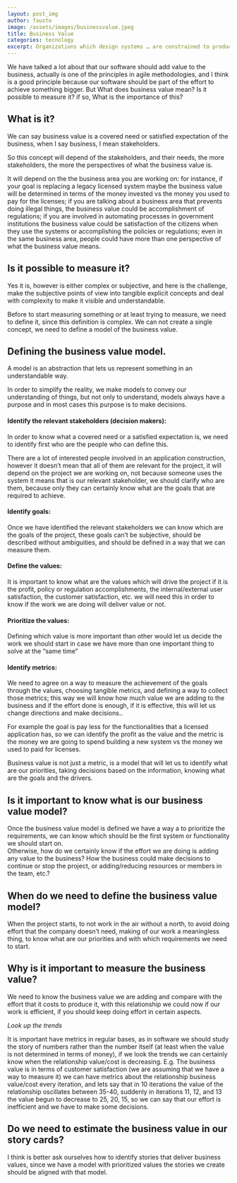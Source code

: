 ```yaml
---
layout: post_img
author: fausto
image: /assets/images/businessvalue.jpeg
title: Business Value
categories: tecnology
excerpt: Organizations which design systems … are constrained to produce designs which are copies of the communication structures of these organizations..
---
```


We have talked a lot about that our software should add value to the business, actually is one of the principles in agile methodologies, and I think is a good principle because our software should be part of the effort to achieve something bigger.
But What does business value mean? Is it possible to measure it? if so, What is the importance of this?<br/>

## What is it?<br/>

We can say business value is a covered need or satisfied expectation of the business, when I say business, I mean stakeholders.<br/>

So this concept will depend of the stakeholders, and their needs, the more stakeholders, the more the perspectives of what the business value is.<br/>

It will depend on the the business area you are working on: for instance, if your goal is replacing a legacy licensed system maybe the business value will be determined in terms of the money invested vs the money you used to pay for the licenses; if you are talking about a business area that prevents doing illegal things, the business value could be  accomplishment of regulations; if you are involved in automating processes in government institutions the business value could be  satisfaction of the citizens when they use the systems or accomplishing the policies or regulations; even in the same business area, people could have more than one perspective of what the business value means.<br/>

## Is it possible to measure it?<br/>

Yes it is, however is either complex or subjective, and here is the challenge, make the subjective points of view into tangible explicit concepts and deal with complexity to make it visible and understandable.<br/>

Before to start measuring something or at least trying to measure, we need to define it, since this definition is complex. We can not create a single concept, we need to define a model of the business value.<br/>

## Defining the business value model.<br/>

A model is an abstraction that lets us represent something in an understandable way.<br/>

In order to simplify the reality, we make models to convey our understanding of things, but not only to understand, models always have a purpose and in most cases this purpose is to make decisions.<br/>

#### Identify the relevant stakeholders (decision makers):<br/>

In order to know what a covered need or a satisfied expectation is, we need to identify first who are the people who can define this.<br/>

There are a lot of interested people involved in an application construction, however it doesn’t mean that all of them are relevant for the project, it will depend on the project we are working on, not because someone uses the system it means that is our relevant stakeholder, we should clarify who are them, because only they can certainly know what are the goals that are required to achieve.<br/>

#### Identify goals:<br/>

Once we have identified the relevant stakeholders we can know which are the goals of the project, these goals can’t be subjective, should be described without ambiguities, and should be defined in a way that we can measure them.<br/>

#### Define the values:<br/>

It is important to know what are the values which will drive the project if it is the profit, policy or regulation accomplishments, the internal/external user satisfaction, the customer satisfaction, etc. we will need this in order to know if the work we are doing will deliver value or not.<br/>

#### Prioritize the values:<br/>

Defining which value is more important than other would let us decide the work we should start in case we have more than one important thing to solve at the “same time”<br/>

#### Identify metrics:<br/>

We need to agree on a way to measure the achievement of the goals through the values, choosing tangible metrics, and defining a way to collect those metrics; this way we will know how much value we are adding to the business and if the effort done is enough, if it is effective, this will let us change directions and make decisions..<br/>

For example the goal is pay less for the functionalities that a licensed application has, so we can identify the profit as the value and the metric is the money we are going to spend building a new system vs the money we used to paid for licenses.<br/>

Business value is not just a metric, is a model that will let us to identify what are our priorities, taking decisions based on the information, knowing what are the goals and the drivers.<br/>

## Is it important to know what is our business value model?<br/>
Once the business value model is defined we have a way a to prioritize the requirements, we can know which should be the first system or functionality we should start on.
<br/>
Otherwise, how do we certainly know if the effort we are doing is adding any value to the business? How the business could make decisions to continue or stop the project, or adding/reducing resources or members in the team, etc.?
<br/>

## When do we need to define the business value model?<br/>

When the project starts, to not work in the air without a north, to avoid doing effort that the company doesn’t need, making of our work a meaningless thing, to know what are our priorities and with which requirements we need to start.
<br/>

## Why is it important to measure the business value?<br/>

We need to know the business value we are adding and compare with the effort that it costs to produce it, with this relationship we could now if our work is efficient, if you should keep doing effort in certain aspects.<br/>

*Look up the trends*<br/>

It is important have metrics in regular bases, as in software we should study the story of numbers rather than the number itself (at least when the value is not determined in terms of money), if we look the trends we can certainly know when the relationship value/cost is decreasing. E.g. The business value is in terms of customer satisfaction (we are assuming that we have a way to measure it) we can have metrics about the relationship business value/cost every iteration, and lets say that in 10 iterations the value of the relationship oscillates between 35-40, suddenly in iterations 11, 12, and 13 the value begun to decrease to 25, 20, 15, so we can say that our effort is inefficient and we have to make some decisions.<br/>

## Do we need to estimate the business value in our story cards?<br/>

I think is better ask ourselves how to identify stories that deliver business values, since we have a model with prioritized values the stories we create should be aligned with that model.<br/>
